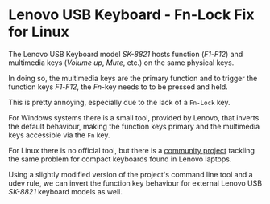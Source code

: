 # Lenovo USB Keyboard - Fn-Lock Fix for Linux

The Lenovo USB Keyboard model *SK-8821* hosts function (*F1*-*F12*) and multimedia keys (*Volume up*, *Mute*, etc.) on the same physical keys.

In doing so, the multimedia keys are the primary function and to trigger the function keys *F1*-*F12*, the *Fn*-key needs to to be pressed and held.

This is pretty annoying, especially due to the lack of a `Fn-Lock` key.

For Windows systems there is a small tool, provided by Lenovo, that inverts the default behaviour, making the function keys primary and the multimedia keys accessible via the `Fn` key.

For Linux there is no official tool, but there is a [community project](https://github.com/lentinj/tp-compact-keyboard.git) tackling the same problem for compact keyboards found in Lenovo laptops.

Using a slightly modified version of the project's command line tool and a udev rule, we can invert the function key behaviour for external Lenovo USB *SK-8821* keyboard models as well.
